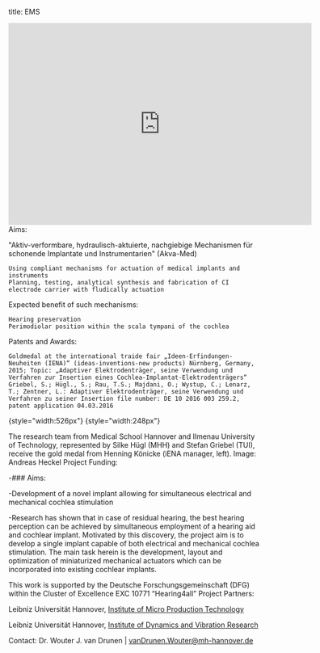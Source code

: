

title: EMS
<iframe width="600px" height="400px" src="https://www.youtube.com/embed/8Envgp2PDsA" frameborder="0" allowfullscreen></iframe>
Aims:

"Aktiv-verformbare, hydraulisch-aktuierte, nachgiebige Mechanismen für schonende Implantate und Instrumentarien" (Akva-Med)

    Using compliant mechanisms for actuation of medical implants and instruments
    Planning, testing, analytical synthesis and fabrication of CI electrode carrier with fludically actuation

Expected benefit of such mechanisms:

    Hearing preservation
    Perimodiolar position within the scala tympani of the cochlea

Patents and Awards:

    Goldmedal at the international traide fair „Ideen-Erfindungen-Neuheiten (IENA)“ (ideas-inventions-new products) Nürnberg, Germany, 2015; Topic: „Adaptiver Elektrodenträger, seine Verwendung und Verfahren zur Insertion eines Cochlea-Implantat-Elektrodenträgers“
    Griebel, S.; Hügl., S.; Rau, T.S.; Majdani, O.; Wystup, C.; Lenarz, T.; Zentner, L.: Adaptiver Elektrodenträger, seine Verwendung und Verfahren zu seiner Insertion file number: DE 10 2016 003 259.2, patent application 04.03.2016

{style="width:526px"} {style="width:248px"}

The research team from Medical School Hannover and Ilmenau University of Technology, represented by Silke Hügl (MHH) and Stefan Griebel (TUI), receive the gold medal from Henning Könicke (iENA manager, left). Image: Andreas Heckel
Project Funding:

-### Aims: 

-Development of a novel implant allowing for simultaneous electrical and mechanical cochlea stimulation 

-Research has shown that in case of residual hearing, the best hearing perception can be achieved by simultaneous employment of a hearing aid and cochlear implant. Motivated by this discovery, the project aim is to develop a single implant capable of both electrical and mechanical cochlea stimulation. The main task herein is the development, layout and optimization of miniaturized mechanical actuators which can be incorporated into existing cochlear implants.


This work is supported by the Deutsche Forschungsgemeinschaft (DFG) within the Cluster of Excellence EXC 10771 “Hearing4all”
Project Partners:

Leibniz Universität Hannover, [Institute of Micro Production Technology](http://www.impt.uni-hannover.de/das_impt.html?&L=1)

Leibniz Universität Hannover, [Institute of Dynamics and Vibration Research](http://www.ids.uni-hannover.de/ueber_uns.html?&L=1)

Contact: Dr. Wouter J. van Drunen | vanDrunen.Wouter@mh-hannover.de
